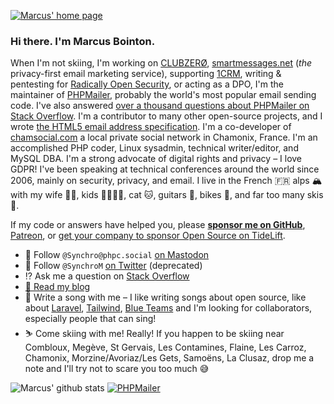 [![Marcus' home page](https://marcus.bointon.com/wp-content/uploads/github-profile-banner.jpg)](https://marcus.bointon.com/)

### Hi there. I'm Marcus Bointon.

When I'm not skiing, I'm working on [CLUBZERØ](https://www.clubzero.co), [smartmessages.net](https://info.smartmessages.net/) (*the* privacy-first email marketing service), supporting [1CRM](https://www.syniah.com/), writing & pentesting for [Radically Open Security](https://radicallyopensecurity.com/), or acting as a DPO, I'm the maintainer of [PHPMailer](https://github.com/PHPMailer/PHPMailer), probably the world's most popular email sending code. I've also answered [over a thousand questions about PHPMailer on Stack Overflow](https://stackoverflow.com/search?q=user:333340+[phpmailer]). I'm a contributor to many other open-source projects, and I wrote [the HTML5 email address specification](https://www.whatwg.org/specs/web-apps/current-work/#e-mail-state-(type=email)). I'm a co-developer of [chamsocial.com](https://chamsocial.com/) a local private social network in Chamonix, France. I'm an accomplished PHP coder, Linux sysadmin, technical writer/editor, and MySQL DBA. I'm a strong advocate of digital rights and privacy – I love GDPR! I've been speaking at technical conferences around the world since 2006, mainly on security, privacy, and email. I live in the French 🇫🇷 alps 🏔 with my wife 👩🏻, kids 👦🏼👧🏻, cat 🐱, guitars 🎸, bikes 🚵, and far too many skis 🎿.

If my code or answers have helped you, please [**sponsor me on GitHub**](https://github.com/sponsors/Synchro), [Patreon](https://www.patreon.com/marcusbointon), or [get your company to sponsor Open Source on TideLift](https://tidelift.com/subscription/pkg/packagist-phpmailer-phpmailer?utm_source=packagist-phpmailer-phpmailer&utm_medium=referral&utm_campaign=enterprise&utm_term=repo).

- 🐘 Follow `@Synchro@phpc.social` [on Mastodon](https://phpc.social/Synchro)
- 🦆 Follow `@SynchroM` [on Twitter](https://twitter.com/SynchroM) (deprecated)
- ⁉️ Ask me a question on [Stack Overflow](https://stackoverflow.com/users/333340/synchro)
- [📘 Read my blog](https://marcus.bointon.com/)
- 🎸 Write a song with me – I like writing songs about open source, like about [Laravel](https://marcus.bointon.com/the-good-ship-laravel/), [Tailwind](https://marcus.bointon.com/tailwind-the-song/), [Blue Teams](https://marcus.bointon.com/blue-team-the-song/) and I'm looking for collaborators, especially people that can sing!
- ⛷ Come skiing with me! Really! If you happen to be skiing near Combloux, Megève, St Gervais, Les Contamines, Flaine, Les Carroz, Chamonix, Morzine/Avoriaz/Les Gets, Samoëns, La Clusaz, drop me a note and I'll try not to scare you too much 😅

![Marcus' github stats](https://github-readme-stats.vercel.app/api?username=synchro&show_icons=true&theme=blue-green)
[![PHPMailer](https://github-readme-stats.vercel.app/api/pin/?username=PHPMailer&repo=PHPMailer&theme=blue-green)](https://github.com/PHPMailer/PHPMailer)

<!--
**Synchro/Synchro** is a ✨ _special_ ✨ repository because its `README.md` (this file) appears on your GitHub profile.

Here are some ideas to get you started:

- 🔭 I’m currently working on ...
- 🌱 I’m currently learning ...
- 👯 I’m looking to collaborate on ...
- 🤔 I’m looking for help with ...
- 💬 Ask me about ...
- 📫 How to reach me: ...
- 😄 Pronouns: He/him
- ⚡ Fun fact: ...
-->
